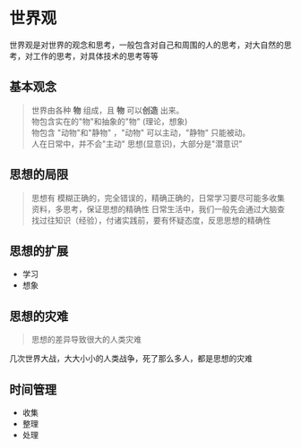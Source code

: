 # 世界观 
世界观是对世界的观念和思考，一般包含对自己和周围的人的思考，对大自然的思考，对工作的思考，对具体技术的思考等等

## 基本观念
> 世界由各种 **物** 组成，且 **物** 可以**创造** 出来。  
> 物包含实在的"物"和抽象的"物" (理论，想象)  
> 物包含 "动物"和"静物" ，"动物" 可以主动，"静物" 只能被动。  
> 人在日常中，并不会"主动" 思想(显意识)，大部分是"潜意识"
## 思想的局限
> 思想有 模糊正确的，完全错误的，精确正确的，日常学习要尽可能多收集资料，多思考，保证思想的精确性
> 日常生活中，我们一般先会通过大脑查找过往知识（经验），付诸实践前，要有怀疑态度，反思思想的精确性
## 思想的扩展
- 学习
- 想象
## 思想的灾难
> 思想的差异导致很大的人类灾难

几次世界大战，大大小小的人类战争，死了那么多人，都是思想的灾难

## 时间管理
- 收集
- 整理
- 处理
